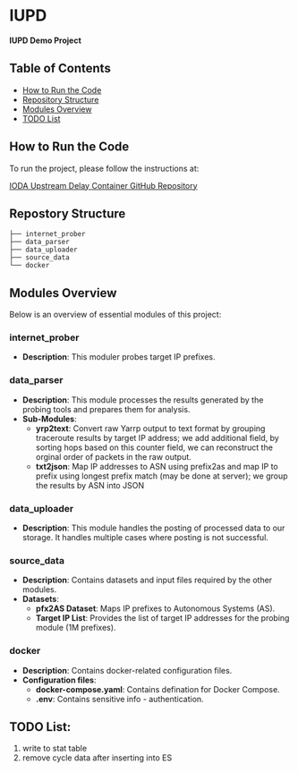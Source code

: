 # IUPD

**IUPD Demo Project**

## Table of Contents

- [How to Run the Code](#how-to-run-the-code)
- [Repository Structure](#repository-structure)
- [Modules Overview](#modules-overview)
- [TODO List](#todo-list)

## How to Run the Code

To run the project, please follow the instructions at:

[IODA Upstream Delay Container GitHub Repository](https://github.com/InetIntel/ioda-upstream-delay-container.git)

## Repostory Structure

```
├── internet_prober
├── data_parser
├── data_uploader
├── source_data
└── docker
```

## Modules Overview

Below is an overview of essential modules of this project:

### internet_prober

- **Description**: This moduler probes target IP prefixes.

### data_parser

- **Description**: This module processes the results generated by the probing tools and prepares them for analysis.
- **Sub-Modules**:
  - **yrp2text**: Convert raw Yarrp output to text format by grouping traceroute results by target IP address; we add additional field, by sorting hops based on this counter field, we can reconstruct the orginal order of packets in the raw output.
  - **txt2json**: Map IP addresses to ASN using prefix2as and map IP to prefix using longest prefix match (may be done at server); we group the results by ASN into JSON

### data_uploader

- **Description**: This module handles the posting of processed data to our storage. It handles multiple cases where posting is not successful.

### source_data

- **Description**: Contains datasets and input files required by the other modules.
- **Datasets**:
  - **pfx2AS Dataset**: Maps IP prefixes to Autonomous Systems (AS).
  - **Target IP List**: Provides the list of target IP addresses for the probing module (1M prefixes).

### docker

- **Description**: Contains docker-related configuration files.
- **Configuration files**:
  - **docker-compose.yaml**: Contains defination for Docker Compose.
  - **.env**: Contains sensitive info - authentication.

## TODO List:

1. write to stat table
2. remove cycle data after inserting into ES
